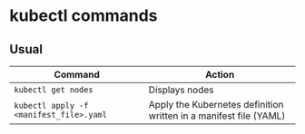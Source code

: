 # kubectl commands

## Usual

Command | Action
------- | ------
`kubectl get nodes` | Displays nodes
`kubectl apply -f <manifest_file>.yaml` | Apply the Kubernetes definition written in a manifest file (YAML)
